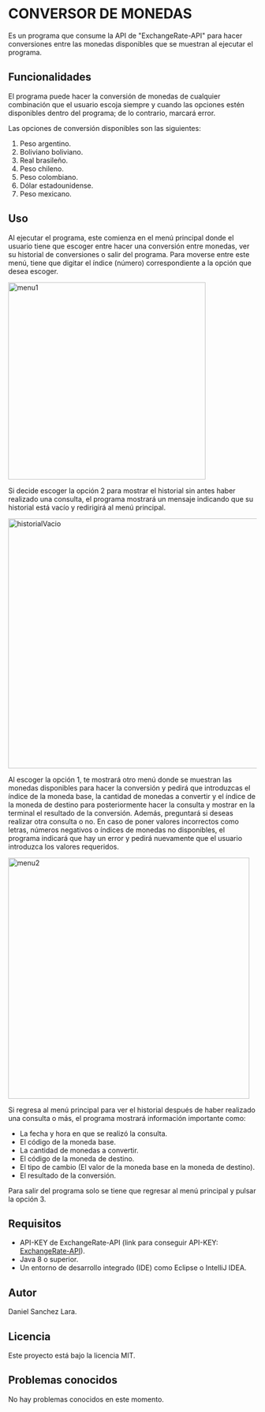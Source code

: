 # CONVERSOR DE MONEDAS

Es un programa que consume la API de "ExchangeRate-API" para hacer conversiones entre las monedas disponibles que se muestran al ejecutar el programa.

## Funcionalidades

El programa puede hacer la conversión de monedas de cualquier combinación que el usuario escoja siempre y cuando las opciones estén disponibles dentro del programa; de lo contrario, marcará error.

Las opciones de conversión disponibles son las siguientes:
1. Peso argentino.
2. Boliviano boliviano.
3. Real brasileño.
4. Peso chileno.
5. Peso colombiano.
6. Dólar estadounidense.
7. Peso mexicano.

## Uso

Al ejecutar el programa, este comienza en el menú principal donde el usuario tiene que escoger entre hacer una conversión entre monedas, ver su historial de conversiones o salir del programa. Para moverse entre este menú, tiene que digitar el índice (número) correspondiente a la opción que desea escoger.

<img width="400" alt="menu1" src="https://github.com/DanielLara23/Challenge-conversor-de-monedas/assets/87244346/d9fa942c-bc4a-4c06-b4e3-c65884a45708">

Si decide escoger la opción 2 para mostrar el historial sin antes haber realizado una consulta, el programa mostrará un mensaje indicando que su historial está vacío y redirigirá al menú principal.

<img width="507" alt="historialVacio" src="https://github.com/DanielLara23/Challenge-conversor-de-monedas/assets/87244346/073d4645-9a08-4c4c-83db-32e7efedfabe">

Al escoger la opción 1, te mostrará otro menú donde se muestran las monedas disponibles para hacer la conversión y pedirá que introduzcas el índice de la moneda base, la cantidad de monedas a convertir y el índice de la moneda de destino para posteriormente hacer la consulta y mostrar en la terminal el resultado de la conversión. Además, preguntará si deseas realizar otra consulta o no. En caso de poner valores incorrectos como letras, números negativos o índices de monedas no disponibles, el programa indicará que hay un error y pedirá nuevamente que el usuario introduzca los valores requeridos.

<img width="489" alt="menu2" src="https://github.com/DanielLara23/Challenge-conversor-de-monedas/assets/87244346/c8dd7abc-9fed-4ad6-9c25-5a314a75f6e7">

Si regresa al menú principal para ver el historial después de haber realizado una consulta o más, el programa mostrará información importante como:
- La fecha y hora en que se realizó la consulta.
- El código de la moneda base.
- La cantidad de monedas a convertir.
- El código de la moneda de destino.
- El tipo de cambio (El valor de la moneda base en la moneda de destino).
- El resultado de la conversión.

Para salir del programa solo se tiene que regresar al menú principal y pulsar la opción 3.

## Requisitos

- API-KEY de ExchangeRate-API (link para conseguir API-KEY: [ExchangeRate-API](https://www.exchangerate-api.com)).
- Java 8 o superior.
- Un entorno de desarrollo integrado (IDE) como Eclipse o IntelliJ IDEA.

## Autor

Daniel Sanchez Lara.

## Licencia

Este proyecto está bajo la licencia MIT.

## Problemas conocidos

No hay problemas conocidos en este momento.
